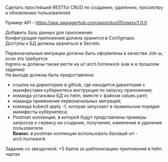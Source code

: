 Сделать простейший RESTful CRUD по созданию, удалению, просмотру и обновлению пользователей.

Пример API  - https://app.swaggerhub.com/apis/otus55/users/1.0.0

Добавить базу данных для приложения.</br>
Конфигурация приложения должна хранится в Configmaps.</br>
Доступы к БД должны храниться в Secrets.</br>

Первоначальные миграции должны быть оформлены в качестве Job-ы, если это требуется.</br>
Ingress-ы должны также вести на url arch.homework (как и в прошлом задании)</br>
На выходе должны быть предоставлена:
- ссылка на директорию в github, где находится директория с манифестами кубернетеса
инструкция по запуску приложения;
- команда установки БД из helm, вместе с файлом values.yaml;
- команда применения первоначальных миграций;
- команда kubectl apply -f, которая запускает в правильном порядке манифесты кубернетеса;
- Postman коллекция, в которой будут представлены примеры запросов к сервису на создание, получение, изменение и удаление пользователя. </br><b>Важно:</b> в postman коллекции использовать базовый url - arch.homework

Задание со звездочкой:
+5 балла за шаблонизацию приложения в helm чартах